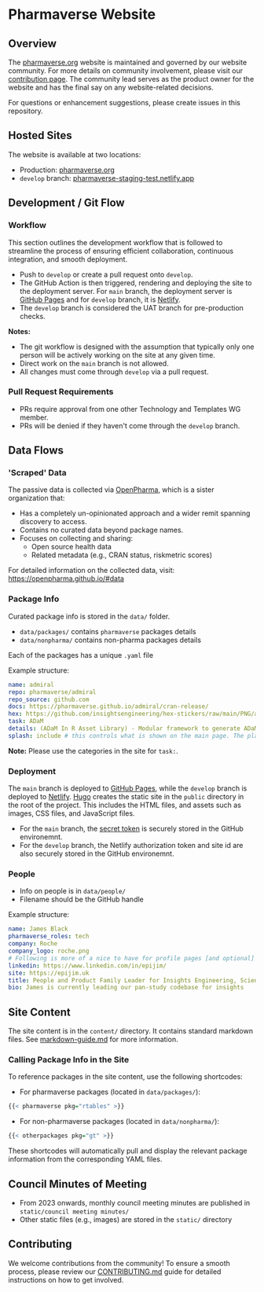 # Pharmaverse Website

## Overview

The [pharmaverse.org](https://pharmaverse.org/) website is maintained and governed by our website community. For more details on community involvement, please visit our [contribution page](https://pharmaverse.org/contribute/wg/). The community lead serves as the product owner for the website and has the final say on any website-related decisions.

For questions or enhancement suggestions, please create issues in this repository.

## Hosted Sites

The website is available at two locations:

- Production: [pharmaverse.org](https://pharmaverse.org)
- `develop` branch: [pharmaverse-staging-test.netlify.app](https://pharmaverse-staging-test.netlify.app/)

## Development / Git Flow

### Workflow
This section outlines the development workflow that is followed to streamline the process of ensuring efficient collaboration, continuous integration, and smooth deployment.

- Push to `develop` or create a pull request onto `develop`.
- The GitHub Action is then triggered, rendering and deploying the site to the deployment server. For `main` branch, the deployment server is [GitHub Pages](https://pages.github.com/) and for `develop` branch, it is [Netlify](https://www.netlify.com/).
- The `develop` branch is considered the UAT branch for pre-production checks.

**Notes:**

- The git workflow is designed with the assumption that typically only one person will be actively working on the site at any given time.
- Direct work on the `main` branch is not allowed.
- All changes must come through `develop` via a pull request.

### Pull Request Requirements

- PRs require approval from one other Technology and Templates WG member.
- PRs will be denied if they haven't come through the `develop` branch.

## Data Flows

### 'Scraped' Data

The passive data is collected via [OpenPharma](https://openpharma.github.io/), which is a sister organization that:

- Has a completely un-opinionated approach and a wider remit spanning discovery to access.
- Contains no curated data beyond package names.
- Focuses on collecting and sharing:
  - Open source health data
  - Related metadata (e.g., CRAN status, riskmetric scores)

For detailed information on the collected data, visit: https://openpharma.github.io/#data

### Package Info

Curated package info is stored in the `data/` folder.

- `data/packages/` contains `pharmaverse` packages details
- `data/nonpharma/` contains non-pharma packages details

Each of the packages has a unique `.yaml` file

Example structure:

```yaml
name: admiral
repo: pharmaverse/admiral
repo_source: github.com
docs: https://pharmaverse.github.io/admiral/cran-release/
hex: https://github.com/insightsengineering/hex-stickers/raw/main/PNG/admiral.png
task: ADaM
details: (ADaM In R Asset Library) - Modular framework to generate ADaM via R functions relying on community contributions
splash: include # this controls what is shown on the main page. The plan is to deprecate and put all the hexes up.
```

**Note:** Please use the categories in the site for `task:`.

### Deployment

The `main` branch is deployed to [GitHub Pages](https://pages.github.com/), while the `develop` branch is deployed to [Netlify](https://www.netlify.com/). [Hugo](https://gohugo.io/) creates the static site in the `public` directory in the root of the project. This includes the HTML files, and assets such as images, CSS files, and JavaScript files.

- For the `main` branch, the [secret token](https://github.com/peaceiris/actions-gh-pages/tree/v3/#supported-tokens) is securely stored in the GitHub environemnt.
- For the `develop` branch, the Netlify authorization token and site id are also securely stored in the GitHub environemnt.

### People

- Info on people is in `data/people/`
- Filename should be the GitHub handle

Example structure:

```yaml
name: James Black
pharmaverse_roles: tech
company: Roche
company_logo: roche.png
# Following is more of a nice to have for profile pages [and optional]
linkedin: https://www.linkedin.com/in/epijim/
site: https://epijim.uk
title: People and Product Family Leader for Insights Engineering, Scientific Computing Environment Product Owner
bio: James is currently leading our pan-study codebase for insights
```

## Site Content

The site content is in the `content/` directory. It contains standard markdown files. See [markdown-guide.md](markdown-guide.md) for more information.

### Calling Package Info in the Site

To reference packages in the site content, use the following shortcodes:

- For pharmaverse packages (located in `data/packages/`):

```r
{{< pharmaverse pkg="rtables" >}}
```

- For non-pharmaverse packages (located in `data/nonpharma/`):

```r
{{< otherpackages pkg="gt" >}}
```

These shortcodes will automatically pull and display the relevant package information from the corresponding YAML files.

## Council Minutes of Meeting

- From 2023 onwards, monthly council meeting minutes are published in `static/council meeting minutes/`
- Other static files (e.g., images) are stored in the `static/` directory

## Contributing

We welcome contributions from the community! To ensure a smooth process, please review our [CONTRIBUTING.md](.github/CONTRIBUTING.md) guide for detailed instructions on how to get involved.
